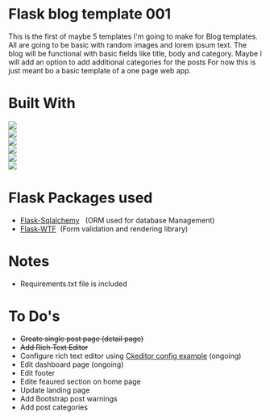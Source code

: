 
# Flask blog template 001
This is the first of maybe 5 templates I'm going to make for Blog templates.
All are going to be basic with random images and lorem ipsum text. The blog will be functional with
basic fields like title, body and category. Maybe I will add an option to add additional categories for the posts
For now this is just meant bo a basic template of a one page web app. 

# Built With

![](https://img.shields.io/static/v1?style=for-the-badge&label=Jinja&message=3.0&color=007700&logo=jinja)  
![](https://img.shields.io/static/v1?style=for-the-badge&label=Bootstrap&message=5&color=007700&logo=bootstrap)  
![](https://img.shields.io/static/v1?style=for-the-badge&label=Sass&message=1.49&color=007700&logo=sass)  
![](https://img.shields.io/static/v1?style=for-the-badge&label=python&message=3.9&color=007700&logo=python)  
![](https://img.shields.io/static/v1?style=for-the-badge&label=Flask&message=2.0&color=007700&logo=flask)  
![](https://img.shields.io/static/v1?style=for-the-badge&label=SQLite&message=3.38&color=007700&logo=sqlite) 

# Flask Packages used

* [Flask-Sqlalchemy](https://flask-sqlalchemy.palletsprojects.com/en/2.x/) &nbsp; (ORM used for database Management)
* [Flask-WTF](https://flask-wtf.readthedocs.io/en/1.0.x/) &nbsp;(Form validation and rendering library)


# Notes
* Requirements.txt file is included

# To Do's

* <s>Create single post page (detail page)</s>
* <s>Add Rich Text Editor</s> 
* Configure rich text editor using [Ckeditor config example](https://www.codetd.com/en/article/9844870) (ongoing)
* Edit dashboard page (ongoing)
* Edit footer
* Edite feaured section on home page
* Update landing page
* Add Bootstrap post warnings
* Add post categories



